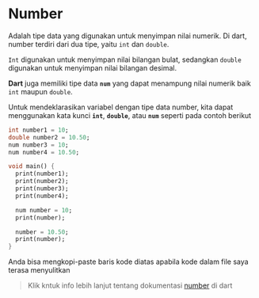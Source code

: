 # Number

Adalah tipe data yang digunakan untuk menyimpan nilai numerik. Di dart, number terdiri dari dua tipe, yaitu `int` dan `double`.

`Int` digunakan untuk menyimpan nilai bilangan bulat, sedangkan `double` digunakan untuk menyimpan nilai bilangan desimal.

**Dart** juga memiliki tipe data **`num`** yang dapat menampung nilai numerik baik `int` maupun `double`.

Untuk mendeklarasikan variabel dengan tipe data number, kita dapat menggunakan kata kunci **`int`**, **`double`**, atau **`num`** seperti pada contoh berikut

```dart
int number1 = 10;
double number2 = 10.50;
num number3 = 10;
num number4 = 10.50;

void main() {
  print(number1);
  print(number2);
  print(number3);
  print(number4);

  num number = 10;
  print(number);

  number = 10.50;
  print(number);
}
```

Anda bisa mengkopi-paste baris kode diatas apabila kode dalam file saya terasa menyulitkan

> Klik kntuk info lebih lanjut tentang dokumentasi [number](https://api.dart.dev/stable/2.14.2/dart-core/num-class.html "api.dart.dev") di dart
